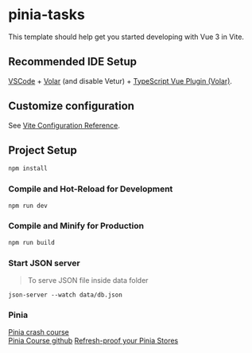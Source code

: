 # pinia-tasks

This template should help get you started developing with Vue 3 in Vite.

## Recommended IDE Setup

[VSCode](https://code.visualstudio.com/) + [Volar](https://marketplace.visualstudio.com/items?itemName=Vue.volar) (and disable Vetur) + [TypeScript Vue Plugin (Volar)](https://marketplace.visualstudio.com/items?itemName=Vue.vscode-typescript-vue-plugin).

## Customize configuration

See [Vite Configuration Reference](https://vitejs.dev/config/).

## Project Setup

```sh
npm install
```

### Compile and Hot-Reload for Development

```sh
npm run dev
```

### Compile and Minify for Production

```sh
npm run build
```

### Start JSON server

> To serve JSON file inside data folder

```shell
json-server --watch data/db.json
```

### Pinia

[Pinia crash course](https://www.youtube.com/watch?v=nI7BOwcEUhk&list=PL4cUxeGkcC9hp28dYyYBy3xoOdoeNw-hD&index=2)  
[Pinia Course github](https://github.com/iamshaunjp/Pinia-with-Vue-3)
[Refresh-proof your Pinia Stores](https://www.vuemastery.com/blog/refresh-proof-your-pinia-stores/)
